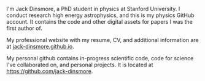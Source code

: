 I'm Jack Dinsmore, a PhD student in physics at Stanford University. I conduct research high energy astrophysics, and this is my physics GitHub account. It contains the code and other digital assets for papers I was the first author of.

My professional website with my resume, CV, and additional information are at [jack-dinsmore.github.io](https://jack-dinsmore.github.io/).

My personal github contains in-progress scientific code, code for science I've collaborated on, and personal projects. It is located at https://github.com/jack-dinsmore.
